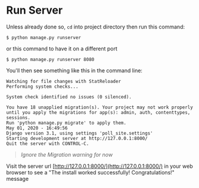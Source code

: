 # Run Server

Unless already done so, ```cd``` into project directory then run this command:

```shell
$ python manage.py runserver
```
or this command to have it on a different port 

```shell
$ python manage.py runserver 8080
```

You'll then see something like this in the command line:

```shell
Watching for file changes with StatReloader
Performing system checks...

System check identified no issues (0 silenced).

You have 18 unapplied migration(s). Your project may not work properly until you apply the migrations for app(s): admin, auth, contenttypes, sessions.
Run 'python manage.py migrate' to apply them.
May 01, 2020 - 16:49:56
Django version 3.1, using settings 'poll_site.settings'
Starting development server at http://127.0.0.1:8000/
Quit the server with CONTROL-C.
```

> *Ignore the Migration warning for now*

Visit the server url [http://127.0.0.1:8000/](http://127.0.0.1:8000/) in your web browser to see a "The install worked successfully! Congratulations!" message